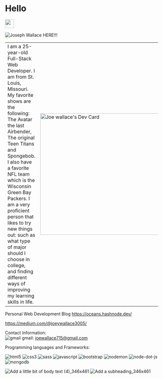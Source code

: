 <h1>Hello</h1> 
<img src="https://github.com/TheDudeThatCode/TheDudeThatCode/blob/master/Assets/Hi.gif" width="29px">


![Joseph Wallace HERE!!!](https://user-images.githubusercontent.com/60151170/179810611-a35d55ef-34de-4b1c-b155-5610a754fe9b.png)


<table>
<tr>
  <td valign="center">
 I am a 25-year-old Full-Stack Web Developer. I am from St. Louis, Missouri. My favorite shows are the following: The Avatar the last Airbender, The original Teen Titans and Spongebob. I also have a favorite NFL team which is the Wisconsin Green Bay Packers. I am a very proficient person that likes to try new things out: such as what type of major should I choose in college, and finding different ways of improving my learning skills in life.
<td >

  <a href="https://app.daily.dev/JoeWallace35"><img src="https://api.daily.dev/devcards/220a2de0a5824f24beff2c0f1beea884.png?r=e8x" width="400" alt="Joe wallace's Dev Card"/></a>
  </td>

 </tr>
</table>

Personal Web Development Blog
https://oceans.hashnode.dev/ <br>

https://medium.com/@joeywallace3005/

Contact Information: <br>
![gmail](https://user-images.githubusercontent.com/60151170/179843885-78e60878-7460-4233-9130-93fbff095204.svg)
       gmail: joewallace715@gmail.com


Programming languages and Frameworks:

![html5](https://user-images.githubusercontent.com/60151170/158027823-6041d00c-a7c6-4545-9209-857285d3055b.svg)
![css3](https://user-images.githubusercontent.com/60151170/158027831-b19e1b7b-fd4d-429c-bddf-a2677220a213.svg)
![sass](https://user-images.githubusercontent.com/60151170/158027777-210a9fe1-6423-48a6-8795-8a3b0c2b8bf1.svg)
![javascript](https://user-images.githubusercontent.com/60151170/158027854-dac9bce1-e8db-4962-9908-481da200dcf0.svg)
![bootstrap](https://user-images.githubusercontent.com/60151170/158027868-575608b2-d03b-4c4d-ba05-31a0befd24b9.svg)
![nodemon](https://user-images.githubusercontent.com/60151170/158027873-8cb2831d-14bc-4482-9714-9215a1c3f35b.svg)
![node-dot-js](https://user-images.githubusercontent.com/60151170/158027880-f1b4308b-7955-4eff-a15d-193fc0fefa70.svg)
![mongodb](https://user-images.githubusercontent.com/60151170/158027887-667921b5-03d6-432c-ae59-498b3795b2ce.svg)




![Add a little bit of body text (4)_346x461](https://user-images.githubusercontent.com/60151170/179804781-fb517956-5b41-4d0a-9bc7-5a3eb3738e88.png) ![Add a subheading_346x461](https://user-images.githubusercontent.com/60151170/179817640-80370a4c-e86c-47eb-ac23-22d722f82464.png)


  
  
 







